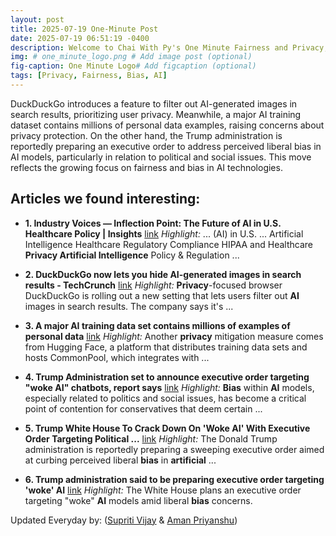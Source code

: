 ```yaml
---
layout: post
title: 2025-07-19 One-Minute Post
date: 2025-07-19 06:51:19 -0400
description: Welcome to Chai With Py's One Minute Fairness and Privacy, which aims to provide you the current happenings in the world of Fairness, Privacy, and AI.
img: # one_minute_logo.png # Add image post (optional)
fig-caption: One Minute Logo# Add figcaption (optional)
tags: [Privacy, Fairness, Bias, AI]
---
```


DuckDuckGo introduces a feature to filter out AI-generated images in search results, prioritizing user privacy. Meanwhile, a major AI training dataset contains millions of personal data examples, raising concerns about privacy protection. On the other hand, the Trump administration is reportedly preparing an executive order to address perceived liberal bias in AI models, particularly in relation to political and social issues. This move reflects the growing focus on fairness and bias in AI technologies.

## Articles we found interesting:

- **1. Industry Voices — Inflection Point: The Future of <b>AI</b> in U.S. Healthcare Policy | Insights** [link](https://www.hklaw.com/en/insights/publications/2025/07/industry-voices-inflection-point)
_Highlight:_ ... (AI) in U.S. ... Artificial Intelligence Healthcare Regulatory Compliance HIPAA and Healthcare <b>Privacy Artificial Intelligence</b> Policy &amp; Regulation&nbsp;...

- **2. DuckDuckGo now lets you hide <b>AI</b>-generated images in search results - TechCrunch** [link](https://techcrunch.com/2025/07/18/duckduckgo-now-lets-you-hide-ai-generated-images-in-search-results/)
_Highlight:_ <b>Privacy</b>-focused browser DuckDuckGo is rolling out a new setting that lets users filter out <b>AI</b> images in search results. The company says it&#39;s&nbsp;...

- **3. A major <b>AI</b> training data set contains millions of examples of personal data** [link](https://www.technologyreview.com/2025/07/18/1120466/a-major-ai-training-data-set-contains-millions-of-examples-of-personal-data/)
_Highlight:_ Another <b>privacy</b> mitigation measure comes from Hugging Face, a platform that distributes training data sets and hosts CommonPool, which integrates with&nbsp;...

- **4. Trump Administration set to announce executive order targeting &quot;woke <b>AI</b>&quot; chatbots, report says** [link](https://mashable.com/article/trump-administration-ai-executive-order-targeting-woke-ai-chatbots)
_Highlight:_ <b>Bias</b> within <b>AI</b> models, especially related to politics and social issues, has become a critical point of contention for conservatives that deem certain&nbsp;...

- **5. Trump White House To Crack Down On &#39;Woke <b>AI</b>&#39; With Executive Order Targeting Political ...** [link](https://www.dailymotion.com/video/x9n6tbm)
_Highlight:_ The Donald Trump administration is reportedly preparing a sweeping executive order aimed at curbing perceived liberal <b>bias</b> in <b>artificial</b>&nbsp;...

- **6. Trump administration said to be preparing executive order targeting &#39;woke&#39; <b>AI</b>** [link](https://seekingalpha.com/news/4468734-trump-administration-preparing-executive-order-woke-ai)
_Highlight:_ The White House plans an executive order targeting &quot;woke&quot; <b>AI</b> models amid liberal <b>bias</b> concerns.


Updated Everyday by: (<a href="https://supritivijay.github.io/">Supriti Vijay</a> & <a href="https://amanpriyanshu.github.io/">Aman Priyanshu</a>)
